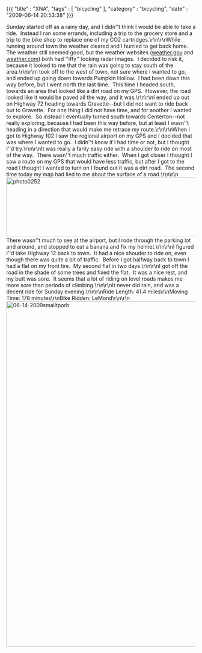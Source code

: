 {{{ "title" : "XNA", "tags" : [ "bicycling" ], "category" : "bicycling", "date" : "2009-06-14 20:53:38" }}}

Sunday started off as a rainy day, and I didn''t think I would be able to take a ride.  Instead I ran some errands, including a trip to the grocery store and a trip to the bike shop to replace one of my CO2 cartridges.\r\n\r\nWhile running around town the weather cleared and I hurried to get back home.  The weather still seemed good, but the weather websites (<a href="http://forecast.weather.gov/MapClick.php?CityName=Rogers&amp;state=AR&amp;site=TSA&amp;textField1=36.3312&amp;textField2=-94.1334" target="_blank">weather.gov</a> and <a href="http://www.weather.com/weather/map/interactive/USAR0485?from=36hour_map_large&amp;zoom=7&amp;interactiveMapLayer=radar" target="_blank">weather.com</a>) both had ''iffy'' looking radar images.  I decided to risk it, because it looked to me that the rain was going to stay south of the area.\r\n\r\nI took off to the west of town, not sure where I wanted to go, and ended up going down towards Pumpkin Hollow.  I had been down this way before, but I went north the last time.  This time I headed south, towards an area that looked like a dirt road on my GPS.  However, the road looked like it would be paved all the way, and it was.\r\n\r\nI ended up out on Highway 72 heading towards Gravette--but I did not want to ride back out to Gravette.  For one thing I did not have time, and for another I wanted to explore.  So instead I eventually turned south towards Centerton--not really exploring, because I had been this way before, but at least I wasn''t heading in a direction that would make me retrace my route.\r\n\r\nWhen I got to Highway 102 I saw the regional airport on my GPS and I decided that was where I wanted to go.  I didn''t know if I had time or not, but I thought I''d try.\r\n\r\nIt was really a farily easy ride with a shoulder to ride on most of the way.  There wasn''t much traffic either.  When I got closer I thought I saw a route on my GPS that would have less traffic, but after I got to the road I thought I wanted to turn on I found out it was a dirt road.  The second time today my map had lied to me about the surface of a road.\r\n\r\n<a href="http://mark-ott.info/blog/wp-content/uploads/2009/06/photo0252.jpg"><img class="alignleft size-full wp-image-184" title="photo0252" src="http://mark-ott.info/blog/wp-content/uploads/2009/06/photo0252.jpg" alt="photo0252" width="600" height="158" /></a>There wasn''t much to see at the airport, but I rode through the parking lot and around, and stopped to eat a banana and fix my helmet.\r\n\r\nI figured I''d take Highway 12 back to town.  It had a nice shouder to ride on, even though there was quite a bit of traffic.  Before I got halfway back to town I had a flat on my front tire.  My second flat in two days.\r\n\r\nI got off the road in the shade of some trees and fixed the flat.  It was a nice rest, and my butt was sore.  It seems that a lot of riding on level roads makes me more sore than periods of climbing.\r\n\r\nIt never did rain, and was a decent ride for Sunday evening.\r\n\r\nRide Length: 41.4 miles\r\nMoving Time: 178 minutes\r\nBike Ridden: LeMond\r\n\r\n<a href="http://mark-ott.info/pictures/06-14-2009.tpo.rb.jpg"><img class="alignleft size-full wp-image-181" title="06-14-2009smalltporb" src="http://mark-ott.info/blog/wp-content/uploads/2009/06/06-14-2009smalltporb.jpg" alt="06-14-2009smalltporb" width="1000" height="916" /></a>